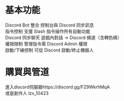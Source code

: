 # 基本功能
Discord Bot 整合	控制台與 Discord 同步訊息  
指令控制	支援 Slash 指令操作所有自動功能  
Discord 同步聊天	遊戲內對話 → Discord 頻道（含轉色碼）  
權限限制	管理指令需 Discord Admin 權限  
啟動/下線控制	可從 Discord 啟動/終止機器人  
  
# 購買與管道
進入discord伺服器https://discord.gg/FZ9WkrhMqA  
或是創作人 lzx_10423  
